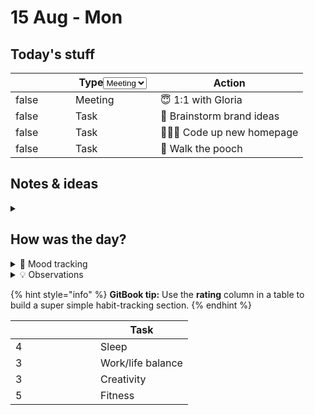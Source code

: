 # 15 Aug - Mon

## Today's stuff

<table data-header-hidden><thead><tr><th width="80" data-type="checkbox"></th><th width="120">Type<select><option value="meeting" label="Meeting"></option><option value="task" label="Task"></option></select></th><th>Action</th></tr></thead><tbody><tr><td>false</td><td><span data-option="meeting">Meeting</span></td><td>😇 1:1 with Gloria</td></tr><tr><td>false</td><td><span data-option="task">Task</span></td><td>🧠 Brainstorm brand ideas</td></tr><tr><td>false</td><td><span data-option="task">Task</span></td><td>👩🏽‍💻 Code up new homepage</td></tr><tr><td>false</td><td><span data-option="task">Task</span></td><td>🐶 Walk the pooch</td></tr></tbody></table>

## Notes & ideas

<details>

<summary></summary>



</details>

## How was the day?

<details>

<summary>🧠 Mood tracking</summary>

Start taking notes…

</details>

<details>

<summary>💡 Observations</summary>

Start taking notes…

</details>

{% hint style="info" %}
**GitBook tip:** Use the **rating** column in a table to build a super simple habit-tracking section.
{% endhint %}

<table data-header-hidden><thead><tr><th width="120" data-type="rating" data-max="5"></th><th>Task</th></tr></thead><tbody><tr><td>4</td><td>Sleep</td></tr><tr><td>3</td><td>Work/life balance</td></tr><tr><td>3</td><td>Creativity</td></tr><tr><td>5</td><td>Fitness</td></tr></tbody></table>
